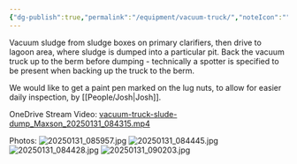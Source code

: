 ```yaml
---
{"dg-publish":true,"permalink":"/equipment/vacuum-truck/","noteIcon":"","created":"2025-07-07T14:23:44.532-05:00"}
---
```


Vacuum sludge from sludge boxes on primary clarifiers, then drive to lagoon area, where sludge is dumped into a particular pit. Back the vacuum truck up to the berm before dumping - technically a spotter is specified to be present when backing up the truck to the berm.

We would like to get a paint pen marked on the lug nuts, to allow for easier daily inspection, by [[People/Josh\|Josh]].

OneDrive Stream Video: 
[vacuum-truck-slude-dump_Maxson_20250131_084315.mp4](https://memphistngov-my.sharepoint.com/:v:/r/personal/george_bennett_memphistn_gov/Documents/Pictures/vacuum-truck-slude-dump_Maxson_20250131_084315.mp4?csf=1&web=1&nav=eyJyZWZlcnJhbEluZm8iOnsicmVmZXJyYWxBcHAiOiJPbmVEcml2ZUZvckJ1c2luZXNzIiwicmVmZXJyYWxBcHBQbGF0Zm9ybSI6IldlYiIsInJlZmVycmFsTW9kZSI6InZpZXciLCJyZWZlcnJhbFZpZXciOiJNeUZpbGVzTGlua0NvcHkifX0&e=AwF6Xx)

Photos:
![20250131_085957.jpg](/img/user/20250131_085957.jpg)
![20250131_084445.jpg](/img/user/20250131_084445.jpg)
![20250131_084428.jpg](/img/user/20250131_084428.jpg)
![20250131_090203.jpg](/img/user/20250131_090203.jpg)
